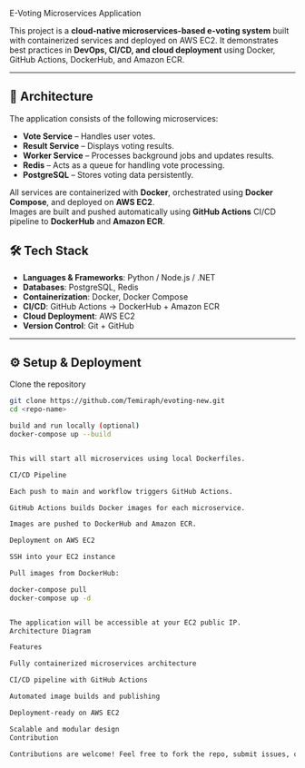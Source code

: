 E-Voting Microservices Application

This project is a **cloud-native microservices-based e-voting system** built with containerized services and deployed on AWS EC2. It demonstrates best practices in **DevOps, CI/CD, and cloud deployment** using Docker, GitHub Actions, DockerHub, and Amazon ECR.

---

## 🚀 Architecture

The application consists of the following microservices:

- **Vote Service** – Handles user votes.
- **Result Service** – Displays voting results.
- **Worker Service** – Processes background jobs and updates results.
- **Redis** – Acts as a queue for handling vote processing.
- **PostgreSQL** – Stores voting data persistently.

All services are containerized with **Docker**, orchestrated using **Docker Compose**, and deployed on **AWS EC2**.  
Images are built and pushed automatically using **GitHub Actions** CI/CD pipeline to **DockerHub** and **Amazon ECR**.


## 🛠️ Tech Stack

- **Languages & Frameworks**: Python / Node.js / .NET
- **Databases**: PostgreSQL, Redis  
- **Containerization**: Docker, Docker Compose  
- **CI/CD**: GitHub Actions → DockerHub + Amazon ECR  
- **Cloud Deployment**: AWS EC2  
- **Version Control**: Git + GitHub  

---

## ⚙️ Setup & Deployment

Clone the repository
```bash
git clone https://github.com/Temiraph/evoting-new.git
cd <repo-name>

build and run locally (optional)
docker-compose up --build


This will start all microservices using local Dockerfiles.

CI/CD Pipeline

Each push to main and workflow triggers GitHub Actions.

GitHub Actions builds Docker images for each microservice.

Images are pushed to DockerHub and Amazon ECR.

Deployment on AWS EC2

SSH into your EC2 instance

Pull images from DockerHub:

docker-compose pull
docker-compose up -d


The application will be accessible at your EC2 public IP.
Architecture Diagram

Features

Fully containerized microservices architecture

CI/CD pipeline with GitHub Actions

Automated image builds and publishing

Deployment-ready on AWS EC2

Scalable and modular design
Contribution

Contributions are welcome! Feel free to fork the repo, submit issues, or open pull requests.
